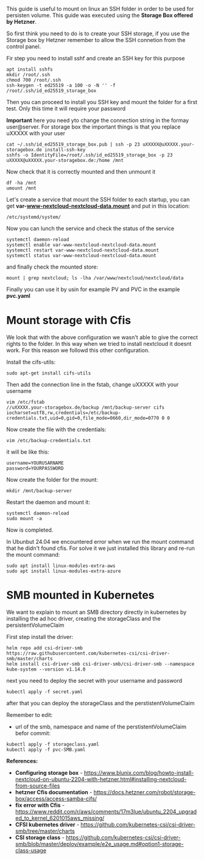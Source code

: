 This guide is useful to mount on linux an SSH folder in order to be used for persisten volume. This guide was executed using the **Storage Box offered by Hetzner**.

So first think you need to do is to create your SSH storage, if you use the Storage box by Hetzner remember to allow the SSH connetion from the control panel.

Fir step you need to install sshf and create an SSH key for this purpose

```
apt install sshfs
mkdir /root/.ssh
chmod 700 /root/.ssh
ssh-keygen -t ed25519 -a 100 -o -N '' -f /root/.ssh/id_ed25519_storage_box
```

Then you can proceed to install you SSH key and mount the folder for a first test. Only this time it will require your password

**Important** here you need yto change the connection string in the formay user@server. For storage box the important things is that you replace uXXXXX with your user

```
cat ~/.ssh/id_ed25519_storage_box.pub | ssh -p 23 uXXXXX@uXXXXX.your-storagebox.de install-ssh-key
sshfs -o IdentityFile=/root/.ssh/id_ed25519_storage_box -p 23  uXXXXX@uXXXXX.your-storagebox.de:/home /mnt
```

Now check that it is correctly mounted and then unmount it
```
df -ha /mnt
umount /mnt
```

Let's create a service that mount the SSH folder to each startup, you can get **var-www-nextcloud-nextcloud-data.mount** and put in this location:
```
/etc/systemd/system/
```

Now you can lunch the service and check the status of the service 
```
systemctl daemon-reload
systemctl enable var-www-nextcloud-nextcloud-data.mount
systemctl restart var-www-nextcloud-nextcloud-data.mount
systemctl status var-www-nextcloud-nextcloud-data.mount
```

and finally check the mounted store:
```
mount | grep nextcloud; ls -lha /var/www/nextcloud/nextcloud/data
```

Finally you can use it by usin for example PV and PVC in the example **pvc.yaml**

# Mount storage with Cfis

We look that with the above configuration we wasn't able to give the correct rights to the folder. In this way when we tried to install nextcloud it doesnt work. For this reason we followd this other configuration.

Install the cifs-utils:
```
sudo apt-get install cifs-utils
```

Then add the connection line in the fstab, change uXXXXX with your username

```
vim /etc/fstab
//uXXXXX.your-storagebox.de/backup /mnt/backup-server cifs iocharset=utf8,rw,credentials=/etc/backup-credentials.txt,uid=0,gid=0,file_mode=0660,dir_mode=0770 0 0
```

Now create the file with the credentials:

```
vim /etc/backup-credentials.txt
```

it will be like this:
```
username=YOURUSARNAME
password=YOURPASSWORD
```

Now create the folder for the mount:

```
mkdir /mnt/backup-server
```

Restart the daemon and mount it:
```
systemctl daemon-reload
sudo mount -a
```

Now is completed.

In Ubunbut 24.04 we encountered error when we run the mount command that he didn't found cfis. For solve it we just installed this library and re-run the mount command:
```
sudo apt install linux-modules-extra-aws 
sudo apt install linux-modules-extra-azure
```

# SMB mounted in Kubernetes
We want to explain to mount an SMB directory directly in kubernetes by installing the ad hoc driver, creating the storageClass and the persistentVolumeClaim

First step install the driver:
```
helm repo add csi-driver-smb https://raw.githubusercontent.com/kubernetes-csi/csi-driver-smb/master/charts
helm install csi-driver-smb csi-driver-smb/csi-driver-smb --namespace kube-system --version v1.14.0
```

next you need to deploy the secret with your username and password
```
kubectl apply -f secret.yaml
```

after that you can deploy the storageClass and the perstistentVolumeClaim

Remember to edit:
* url of the smb, namespace and name of the perstistentVolumeClaim befor commit:

```
kubectl apply -f storageclass.yaml
kubectl apply -f pvc-SMB.yaml
```

**References:**
* **Configuring storage box** - https://www.blunix.com/blog/howto-install-nextcloud-on-ubuntu-2204-with-hetzner.html#installing-nextcloud-from-source-files
* **hetzner Cfis documentation** - https://docs.hetzner.com/robot/storage-box/access/access-samba-cifs/
* **fix error with Cfis** - https://www.reddit.com/r/aws/comments/17m3lue/ubuntu_2204_upgraded_to_kernel_6201015aws_missing/
* **CFSI kubernetes driver** - https://github.com/kubernetes-csi/csi-driver-smb/tree/master/charts
* **CSI storage class** - https://github.com/kubernetes-csi/csi-driver-smb/blob/master/deploy/example/e2e_usage.md#option1-storage-class-usage
